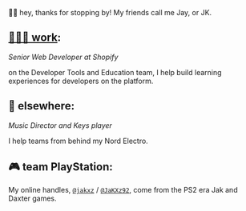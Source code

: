 👋🏽 hey, thanks for stopping by! My friends call me Jay, or JK.

## [👨🏽‍💻 work](https://jakxz.github.io/resume):

_Senior Web Developer at Shopify_

on the Developer Tools and Education team, I help build learning experiences for developers on the platform.

## 🎹 elsewhere:

_Music Director and Keys player_

I help teams from behind my Nord Electro.

## 🎮 team PlayStation:

My online handles, [`@jakxz`](https://github.com/jakxz) / [`@JaKXz92`](https://twitter.com/jakxz92), come from the PS2 era Jak and Daxter games.

<style>
  p:first-of-type {
    margin-top: 0;
  }
</style>
